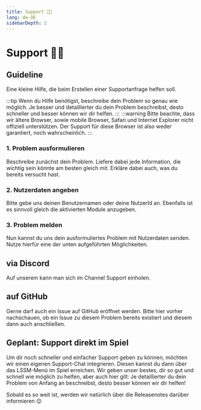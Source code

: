 ```yaml
---
title: Support 👨‍💻
lang: de-DE
sidebarDepth: 2
---
```


# Support 👨‍💻

## Guideline
Eine kleine Hilfe, die beim Erstellen einer Supportanfrage helfen soll.

:::tip
Wenn du Hilfe benötigst, beschreibe dein Problem so genau wie möglich. Je besser und detaillierter du dein Problem beschreibst, desto schneller und besser können wir dir helfen.
:::
:::warning
Bitte beachte, dass wir ältere Browser, sowie mobile Browser, Safari und Internet Explorer nicht offiziell unterstützen. Der Support für diese Browser ist also weder garantiert, noch wahrscheinlich.
:::

### 1. Problem ausformulieren
Beschreibe zunächst dein Problem. Liefere dabei jede Information, die wichtig sein könnte am besten gleich mit. Erkläre dabei auch, was du bereits versucht hast.

### 2. Nutzerdaten angeben
Bitte gebe uns deinen Benutzernamen oder deine NutzerId an. Ebenfalls ist es sinnvoll gleich die aktivierten Module anzugeben.

### 3. Problem melden
Nun kannst du uns dein ausformuliertes Problem mit Nutzerdaten senden. Nutze hierfür eine der unten aufgeführten Möglichkeiten.

## via Discord
Auf unserem <discord/> kann man sich im Channel <discord-channel channel="lssm-help"/> Support einholen.

## auf GitHub
Gerne darf auch ein Issue auf <a :href="$theme.variables.github + '/issues'" target="_blank">GitHub</a> eröffnet werden. Bitte hier vorher nachschauen, ob ein Issue zu diesem Problem bereits existiert und diesem dann auch anschließen.

## Geplant: Support direkt im Spiel
Um dir noch schneller und einfacher Support geben zu können, möchten wir einen eigenen Support-Chat integrieren. Diesen kannst du dann über das LSSM-Menü im Spiel erreichen. Wir geben unser bestes, dir so gut und schnell wie möglich zu helfen, aber auch hier gilt: Je detaillierter du dein Problem von Anfang an beschreibst, desto besser können wir dir helfen!

Sobald es so weit ist, werden wir natürlich über die Releasenotes darüber informieren :wink:

